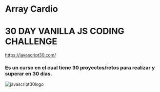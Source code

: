 # Array Cardio

# 30 DAY VANILLA JS CODING CHALLENGE

https://javascript30.com/

### Es un curso en el cual tiene 30 proyectos/retos para realizar y superar en 30 días.

![javascript30logo](https://javascript30.com/images/JS3-social-share.png)
